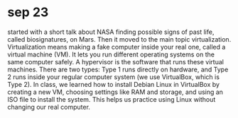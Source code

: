 # sep 23
started with a short talk about NASA finding possible signs of past life, called biosignatures, on Mars. Then it moved to the main topic virtualization. Virtualization means making a fake computer inside your real one, called a virtual machine (VM). It lets you run different operating systems on the same computer safely. A hypervisor is the software that runs these virtual machines. There are two types: Type 1 runs directly on hardware, and Type 2 runs inside your regular computer system (we use VirtualBox, which is Type 2). In class, we learned how to install Debian Linux in VirtualBox by creating a new VM, choosing settings like RAM and storage, and using an ISO file to install the system. This helps us practice using Linux without changing our real computer.
